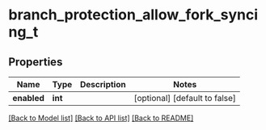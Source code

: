 # branch_protection_allow_fork_syncing_t

## Properties
Name | Type | Description | Notes
------------ | ------------- | ------------- | -------------
**enabled** | **int** |  | [optional] [default to false]

[[Back to Model list]](../README.md#documentation-for-models) [[Back to API list]](../README.md#documentation-for-api-endpoints) [[Back to README]](../README.md)



